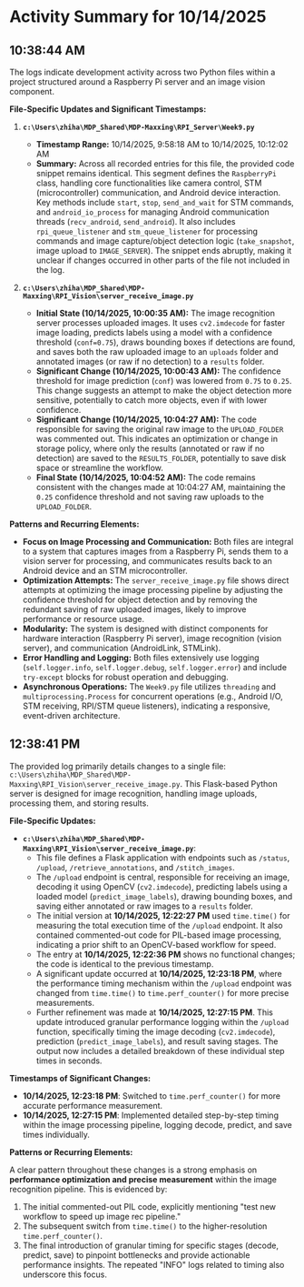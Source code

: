 # Activity Summary for 10/14/2025

## 10:38:44 AM

The logs indicate development activity across two Python files within a project structured around a Raspberry Pi server and an image vision component.

**File-Specific Updates and Significant Timestamps:**

1.  **`c:\Users\zhiha\MDP_Shared\MDP-Maxxing\RPI_Server\Week9.py`**
    *   **Timestamp Range:** 10/14/2025, 9:58:18 AM to 10/14/2025, 10:12:02 AM
    *   **Summary:** Across all recorded entries for this file, the provided code snippet remains identical. This segment defines the `RaspberryPi` class, handling core functionalities like camera control, STM (microcontroller) communication, and Android device interaction. Key methods include `start`, `stop`, `send_and_wait` for STM commands, and `android_io_process` for managing Android communication threads (`recv_android`, `send_android`). It also includes `rpi_queue_listener` and `stm_queue_listener` for processing commands and image capture/object detection logic (`take_snapshot`, image upload to `IMAGE_SERVER`). The snippet ends abruptly, making it unclear if changes occurred in other parts of the file not included in the log.

2.  **`c:\Users\zhiha\MDP_Shared\MDP-Maxxing\RPI_Vision\server_receive_image.py`**
    *   **Initial State (10/14/2025, 10:00:35 AM):** The image recognition server processes uploaded images. It uses `cv2.imdecode` for faster image loading, predicts labels using a model with a confidence threshold (`conf=0.75`), draws bounding boxes if detections are found, and saves both the raw uploaded image to an `uploads` folder and annotated images (or raw if no detection) to a `results` folder.
    *   **Significant Change (10/14/2025, 10:00:43 AM):** The confidence threshold for image prediction (`conf`) was lowered from `0.75` to `0.25`. This change suggests an attempt to make the object detection more sensitive, potentially to catch more objects, even if with lower confidence.
    *   **Significant Change (10/14/2025, 10:04:27 AM):** The code responsible for saving the original raw image to the `UPLOAD_FOLDER` was commented out. This indicates an optimization or change in storage policy, where only the results (annotated or raw if no detection) are saved to the `RESULTS_FOLDER`, potentially to save disk space or streamline the workflow.
    *   **Final State (10/14/2025, 10:04:52 AM):** The code remains consistent with the changes made at 10:04:27 AM, maintaining the `0.25` confidence threshold and not saving raw uploads to the `UPLOAD_FOLDER`.

**Patterns and Recurring Elements:**

*   **Focus on Image Processing and Communication:** Both files are integral to a system that captures images from a Raspberry Pi, sends them to a vision server for processing, and communicates results back to an Android device and an STM microcontroller.
*   **Optimization Attempts:** The `server_receive_image.py` file shows direct attempts at optimizing the image processing pipeline by adjusting the confidence threshold for object detection and by removing the redundant saving of raw uploaded images, likely to improve performance or resource usage.
*   **Modularity:** The system is designed with distinct components for hardware interaction (Raspberry Pi server), image recognition (vision server), and communication (AndroidLink, STMLink).
*   **Error Handling and Logging:** Both files extensively use logging (`self.logger.info`, `self.logger.debug`, `self.logger.error`) and include `try-except` blocks for robust operation and debugging.
*   **Asynchronous Operations:** The `Week9.py` file utilizes `threading` and `multiprocessing.Process` for concurrent operations (e.g., Android I/O, STM receiving, RPI/STM queue listeners), indicating a responsive, event-driven architecture.

## 12:38:41 PM
The provided log primarily details changes to a single file: `c:\Users\zhiha\MDP_Shared\MDP-Maxxing\RPI_Vision\server_receive_image.py`. This Flask-based Python server is designed for image recognition, handling image uploads, processing them, and storing results.

**File-Specific Updates:**

*   **`c:\Users\zhiha\MDP_Shared\MDP-Maxxing\RPI_Vision\server_receive_image.py`**:
    *   This file defines a Flask application with endpoints such as `/status`, `/upload`, `/retrieve_annotations`, and `/stitch_images`.
    *   The `/upload` endpoint is central, responsible for receiving an image, decoding it using OpenCV (`cv2.imdecode`), predicting labels using a loaded model (`predict_image_labels`), drawing bounding boxes, and saving either annotated or raw images to a `results` folder.
    *   The initial version at **10/14/2025, 12:22:27 PM** used `time.time()` for measuring the total execution time of the `/upload` endpoint. It also contained commented-out code for PIL-based image processing, indicating a prior shift to an OpenCV-based workflow for speed.
    *   The entry at **10/14/2025, 12:22:36 PM** shows no functional changes; the code is identical to the previous timestamp.
    *   A significant update occurred at **10/14/2025, 12:23:18 PM**, where the performance timing mechanism within the `/upload` endpoint was changed from `time.time()` to `time.perf_counter()` for more precise measurements.
    *   Further refinement was made at **10/14/2025, 12:27:15 PM**. This update introduced granular performance logging within the `/upload` function, specifically timing the image decoding (`cv2.imdecode`), prediction (`predict_image_labels`), and result saving stages. The output now includes a detailed breakdown of these individual step times in seconds.

**Timestamps of Significant Changes:**

*   **10/14/2025, 12:23:18 PM**: Switched to `time.perf_counter()` for more accurate performance measurement.
*   **10/14/2025, 12:27:15 PM**: Implemented detailed step-by-step timing within the image processing pipeline, logging decode, predict, and save times individually.

**Patterns or Recurring Elements:**

A clear pattern throughout these changes is a strong emphasis on **performance optimization and precise measurement** within the image recognition pipeline. This is evidenced by:
1.  The initial commented-out PIL code, explicitly mentioning "test new workflow to speed up image rec pipeline."
2.  The subsequent switch from `time.time()` to the higher-resolution `time.perf_counter()`.
3.  The final introduction of granular timing for specific stages (decode, predict, save) to pinpoint bottlenecks and provide actionable performance insights. The repeated "INFO" logs related to timing also underscore this focus.